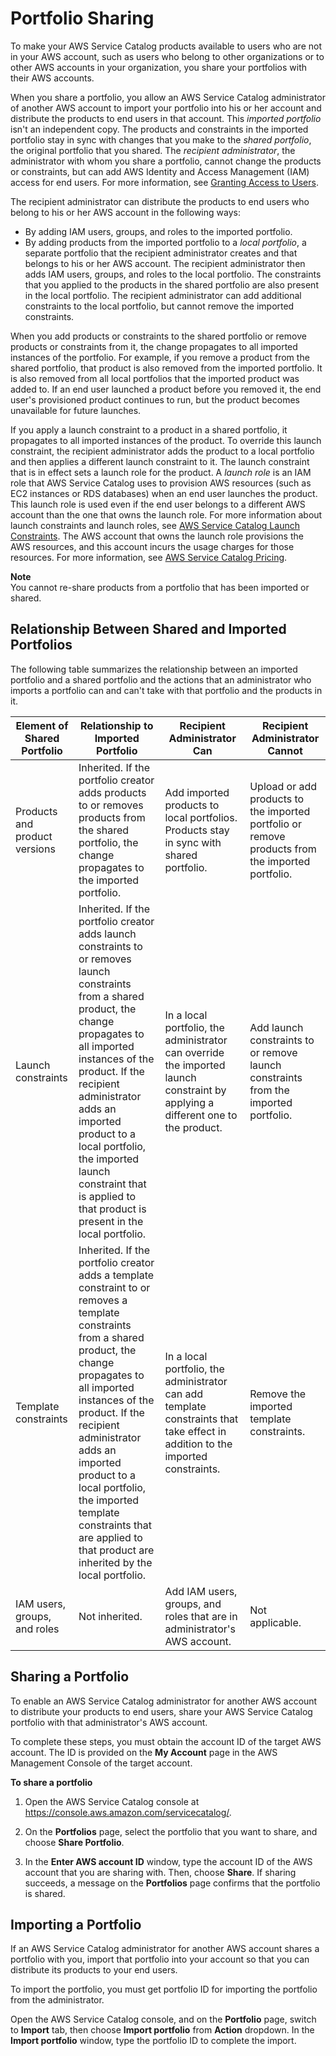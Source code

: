 # Portfolio Sharing<a name="catalogs_portfolios_sharing"></a>

To make your AWS Service Catalog products available to users who are not in your AWS account, such as users who belong to other organizations or to other AWS accounts in your organization, you share your portfolios with their AWS accounts\.

When you share a portfolio, you allow an AWS Service Catalog administrator of another AWS account to import your portfolio into his or her account and distribute the products to end users in that account\. This *imported portfolio* isn't an independent copy\. The products and constraints in the imported portfolio stay in sync with changes that you make to the *shared portfolio*, the original portfolio that you shared\. The *recipient administrator*, the administrator with whom you share a portfolio, cannot change the products or constraints, but can add AWS Identity and Access Management \(IAM\) access for end users\. For more information, see [Granting Access to Users](catalogs_portfolios_users.md)\.

The recipient administrator can distribute the products to end users who belong to his or her AWS account in the following ways:
+ By adding IAM users, groups, and roles to the imported portfolio\.
+ By adding products from the imported portfolio to a *local portfolio*, a separate portfolio that the recipient administrator creates and that belongs to his or her AWS account\. The recipient administrator then adds IAM users, groups, and roles to the local portfolio\. The constraints that you applied to the products in the shared portfolio are also present in the local portfolio\. The recipient administrator can add additional constraints to the local portfolio, but cannot remove the imported constraints\.

When you add products or constraints to the shared portfolio or remove products or constraints from it, the change propagates to all imported instances of the portfolio\. For example, if you remove a product from the shared portfolio, that product is also removed from the imported portfolio\. It is also removed from all local portfolios that the imported product was added to\. If an end user launched a product before you removed it, the end user's provisioned product continues to run, but the product becomes unavailable for future launches\.

If you apply a launch constraint to a product in a shared portfolio, it propagates to all imported instances of the product\. To override this launch constraint, the recipient administrator adds the product to a local portfolio and then applies a different launch constraint to it\. The launch constraint that is in effect sets a launch role for the product\. A *launch role* is an IAM role that AWS Service Catalog uses to provision AWS resources \(such as EC2 instances or RDS databases\) when an end user launches the product\. This launch role is used even if the end user belongs to a different AWS account than the one that owns the launch role\. For more information about launch constraints and launch roles, see [AWS Service Catalog Launch Constraints](constraints-launch.md)\. The AWS account that owns the launch role provisions the AWS resources, and this account incurs the usage charges for those resources\. For more information, see [AWS Service Catalog Pricing](https://aws.amazon.com/servicecatalog/pricing/)\.

**Note**  
You cannot re\-share products from a portfolio that has been imported or shared\. 

## Relationship Between Shared and Imported Portfolios<a name="shared-imported-portfolios-relationship"></a>

The following table summarizes the relationship between an imported portfolio and a shared portfolio and the actions that an administrator who imports a portfolio can and can't take with that portfolio and the products in it\.


| Element of Shared Portfolio | Relationship to Imported Portfolio | Recipient Administrator Can | Recipient Administrator Cannot | 
| --- | --- | --- | --- | 
| Products and product versions |  Inherited\. If the portfolio creator adds products to or removes products from the shared portfolio, the change propagates to the imported portfolio\.  |  Add imported products to local portfolios\. Products stay in sync with shared portfolio\.  |  Upload or add products to the imported portfolio or remove products from the imported portfolio\.  | 
| Launch constraints |  Inherited\. If the portfolio creator adds launch constraints to or removes launch constraints from a shared product, the change propagates to all imported instances of the product\. If the recipient administrator adds an imported product to a local portfolio, the imported launch constraint that is applied to that product is present in the local portfolio\.  |   In a local portfolio, the administrator can override the imported launch constraint by applying a different one to the product\.  |  Add launch constraints to or remove launch constraints from the imported portfolio\.  | 
| Template constraints |  Inherited\. If the portfolio creator adds a template constraint to or removes a template constraints from a shared product, the change propagates to all imported instances of the product\. If the recipient administrator adds an imported product to a local portfolio, the imported template constraints that are applied to that product are inherited by the local portfolio\.   |  In a local portfolio, the administrator can add template constraints that take effect in addition to the imported constraints\.  |  Remove the imported template constraints\.  | 
| IAM users, groups, and roles | Not inherited\. | Add IAM users, groups, and roles that are in administrator's AWS account\. | Not applicable\. | 

## Sharing a Portfolio<a name="catalogs_portfolios_sharing_how-to-share"></a>

To enable an AWS Service Catalog administrator for another AWS account to distribute your products to end users, share your AWS Service Catalog portfolio with that administrator's AWS account\.

To complete these steps, you must obtain the account ID of the target AWS account\. The ID is provided on the **My Account** page in the AWS Management Console of the target account\.

**To share a portfolio**

1. Open the AWS Service Catalog console at [https://console\.aws\.amazon\.com/servicecatalog/](https://console.aws.amazon.com/servicecatalog/)\.

1. On the **Portfolios** page, select the portfolio that you want to share, and choose **Share Portfolio**\.

1. In the **Enter AWS account ID** window, type the account ID of the AWS account that you are sharing with\. Then, choose **Share**\. If sharing succeeds, a message on the **Portfolios** page confirms that the portfolio is shared\.

## Importing a Portfolio<a name="catalogs_portfolios_sharing_importing"></a>

If an AWS Service Catalog administrator for another AWS account shares a portfolio with you, import that portfolio into your account so that you can distribute its products to your end users\.

To import the portfolio, you must get portfolio ID for importing the portfolio from the administrator\.

Open the AWS Service Catalog console, and on the **Portfolio** page, switch to **Import** tab, then choose **Import portfolio** from **Action** dropdown. In the **Import portfolio** window, type the portfolio ID to complete the import\.
